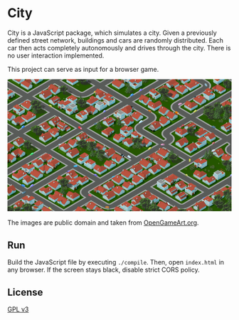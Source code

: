 # City

City is a JavaScript package, which simulates a city. Given a previously defined street network, buildings and cars are randomly distributed. Each car then acts completely autonomously and drives through the city. There is no user interaction implemented.

This project can serve as input for a browser game.

![Screenshot](/screenshot.png?raw=true)

The images are public domain and taken from [OpenGameArt.org](https://opengameart.org/users/kenney).

## Run

Build the JavaScript file by executing `./compile`. Then, open `index.html` in any browser. If the screen stays black, disable strict CORS policy.

## License

[GPL v3](https://www.gnu.org/licenses/gpl-3.0)
